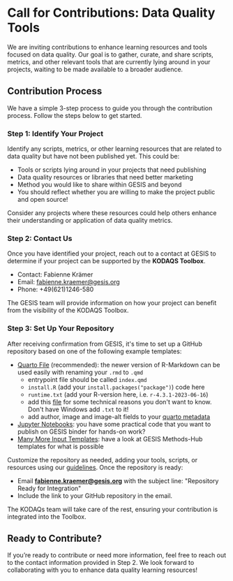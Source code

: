 # Call for Contributions: Data Quality Tools

We are inviting contributions to enhance learning resources and tools focused on data quality. Our goal is to gather, curate, and share scripts, metrics, and other relevant tools that are currently lying around in your projects, waiting to be made available to a broader audience.

## Contribution Process

We have a simple 3-step process to guide you through the contribution process. Follow the steps below to get started.

### Step 1: Identify Your Project

Identify any scripts, metrics, or other learning resources that are related to data quality but have not been published yet. This could be:

- Tools or scripts lying around in your projects that need publishing
- Data quality resources or libraries that need better marketing
- Method you would like to share within GESIS and beyond
- You should reflect whether you are willing to make the project public and open source!

Consider any projects where these resources could help others enhance their understanding or application of data quality metrics.

### Step 2: Contact Us

Once you have identified your project, reach out to a contact at GESIS to determine if your project can be supported by the **KODAQS Toolbox**.

- Contact: Fabienne Krämer
- Email: fabienne.kraemer@gesis.org
- Phone: +49(621)1246-580

The GESIS team will provide information on how your project can benefit from the visibility of the KODAQS Toolbox.

### Step 3: Set Up Your Repository

After receiving confirmation from GESIS, it's time to set up a GitHub repository based on one of the following example templates:

- [Quarto File](https://github.com/GESIS-Methods-Hub/minimal-example-qmd-rstats-units) (recommended): the newer version of R-Markdown can be used easily with renaming your `.rmd` to `.qmd`
  - entrypoint file should be called `index.qmd`
  - `install.R` (add your `install.packages("package")`) code here
  - `runtime.txt` (add your R-version here, i.e. `r-4.3.1-2023-06-16`)
  - add this [file](https://github.com/GESIS-Methods-Hub/minimal-example-qmd-rstats-units/blob/main/postBuild) for some technical reasons you don't want to know. Don't have Windows add `.txt` to it!
  - add author, image and image-alt fields to your [quarto metadata](https://quarto.org/docs/authoring/front-matter.html)
- [Jupyter Notebooks](https://github.com/GESIS-Methods-Hub/minimal-example-ipynb-python-gpt2): you have some practical code that you want to publish on GESIS binder for hands-on work?
- [Many More Input Templates](https://github.com/GESIS-Methods-Hub): have a look at GESIS Methods-Hub templates for what is possible

Customize the repository as needed, adding your tools, scripts, or resources using our [guidelines](https://github.com/GESIS-Methods-Hub/method-guidelines/blob/main/tutorial-template.md). Once the repository is ready:

- Email **fabienne.kraemer@gesis.org** with the subject line: "Repository Ready for Integration"
- Include the link to your GitHub repository in the email.

The KODAQs team will take care of the rest, ensuring your contribution is integrated into the Toolbox.


## Ready to Contribute?

If you’re ready to contribute or need more information, feel free to reach out to the contact information provided in Step 2. We look forward to collaborating with you to enhance data quality learning resources!

